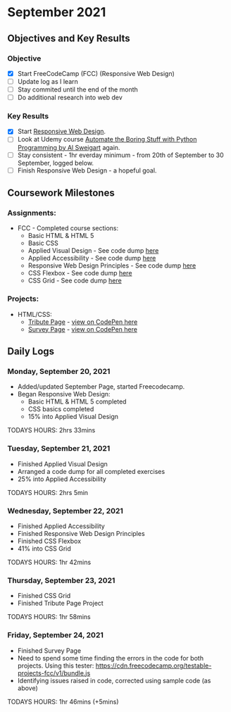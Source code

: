 # September 2021

## Objectives and Key Results

### Objective
- [X] Start FreeCodeCamp (FCC) (Responsive Web Design)
- [ ] Update log as I learn
- [ ] Stay commited until the end of the month
- [ ] Do additional research into web dev

### Key Results
- [X] Start [Responsive Web Design](https://www.freecodecamp.org/learn/responsive-web-design/).
- [ ] Look at Udemy course [Automate the Boring Stuff with Python Programming by Al Sweigart](https://www.udemy.com/course/automate/) again.
- [ ] Stay consistent - 1hr everday minimum - from 20th of September to 30 September, logged below.
- [ ] Finish Responsive Web Design - a hopeful goal. 

## Coursework Milestones

### Assignments:
- FCC - Completed course sections:
  - Basic HTML & HTML 5
  - Basic CSS
  - Applied Visual Design - See code dump [here](https://github.com/mjll-codes/learning-tracker/tree/main/code-dump/applied-visual-design)
  - Applied Accessibility - See code dump [here](https://github.com/mjll-codes/learning-tracker/tree/main/code-dump/applied-accessibility)
  - Responsive Web Design Principles - See code dump [here](https://github.com/mjll-codes/learning-tracker/tree/main/code-dump/responsive-web-design-principles)
  - CSS Flexbox - See code dump [here](https://github.com/mjll-codes/learning-tracker/tree/main/code-dump/css-flex-box)
  - CSS Grid - See code dump [here](https://github.com/mjll-codes/learning-tracker/tree/main/code-dump/css-grid)

### Projects:
- HTML/CSS:
  - [Tribute Page](https://github.com/mjll-codes/learning-tracker/tree/main/learning-outcomes/tribute-page.html) - [view on CodePen here](https://codepen.io/mjll-codes/pen/bGRjZyJ)
  - [Survey Page](https://github.com/mjll-codes/learning-tracker/tree/main/learning-outcomes/survey-page.html) - [view on CodePen here](https://codepen.io/mjll-codes/pen/XWgPYyo)

## Daily Logs
  
### Monday, September 20, 2021
  - Added/updated September Page, started Freecodecamp.
  - Began Responsive Web Design:
    - Basic HTML & HTML 5 completed
    - CSS basics completed
    - 15% into Applied Visual Design
    
  TODAYS HOURS: 2hrs 33mins 
  
### Tuesday, September 21, 2021
  - Finished Applied Visual Design
  - Arranged a code dump for all completed exercises 
  - 25% into Applied Accessibility 
    
  TODAYS HOURS: 2hrs 5min
  
### Wednesday, September 22, 2021
  - Finished Applied Accessibility
  - Finished Responsive Web Design Principles
  - Finished CSS Flexbox
  - 41% into CSS Grid
    
  TODAYS HOURS: 1hr 42mins
  
### Thursday, September 23, 2021
  - Finished CSS Grid
  - Finished Tribute Page Project
    
  TODAYS HOURS: 1hr 58mins

### Friday, September 24, 2021
  - Finished Survey Page
  - Need to spend some time finding the errors in the code for both projects. Using this tester: https://cdn.freecodecamp.org/testable-projects-fcc/v1/bundle.js
  - Identifying issues raised in code, corrected using sample code (as above)
    
  TODAYS HOURS: 1hr 46mins (+5mins)
